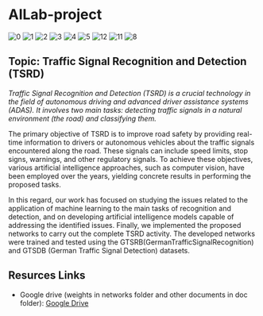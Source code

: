 # AILab-project

![0](https://github.com/pizzi-andrea/AILab-project/assets/126066383/e9c31e2e-aeb0-4f4f-905c-f6af098a8e53)
![1](https://github.com/pizzi-andrea/AILab-project/assets/126066383/5ab96e3f-9923-4df6-a49f-9fa9c965fe48)
![2](https://github.com/pizzi-andrea/AILab-project/assets/126066383/1db51594-6c76-43b0-a303-3cf5ac8ed9f8)
![3](https://github.com/pizzi-andrea/AILab-project/assets/126066383/480deae6-2518-4667-8375-b3afd411e121)
![4](https://github.com/pizzi-andrea/AILab-project/assets/126066383/b98da454-596f-41b0-9fc9-41b6e508d923)
![5](https://github.com/pizzi-andrea/AILab-project/assets/126066383/ba631087-d9f7-4040-b6e4-0256ed6c6ca1)
![12](https://github.com/pizzi-andrea/AILab-project/assets/126066383/fe8ba333-9e48-4815-a5df-81ae53673bd4)
![11](https://github.com/pizzi-andrea/AILab-project/assets/126066383/83453462-8621-4b1a-be85-3392e24d465a)
![8](https://github.com/pizzi-andrea/AILab-project/assets/126066383/2bfe8d5f-8cea-4fa6-937b-0535e2a49644)


## Topic: Traffic Signal Recognition and Detection (TSRD)

*Traffic Signal Recognition and Detection (TSRD) is a crucial technology in the field of autonomous driving and advanced driver assistance systems (ADAS). It involves two main tasks: detecting traffic signals in a natural environment (the road) and classifying them.* 

The primary objective of TSRD is to improve road safety by providing real-time information to drivers or autonomous vehicles about the traffic signals encountered along the road. These signals can include speed limits, stop signs, warnings, and other regulatory signals. To achieve these objectives, various artificial intelligence approaches, such as computer vision, have been employed over the years, yielding concrete results in performing the proposed tasks. 

In this regard, our work has focused on studying the issues related to the application of machine learning to the main tasks of recognition and detection, and on developing artificial intelligence models capable of addressing the identified issues. Finally, we implemented the proposed networks to carry out the complete TSRD activity. The developed networks were trained and tested using the GTSRB(GermanTrafficSignalRecognition) and GTSDB (German Traffic Signal Detection) datasets.


## Resurces Links

- Google drive (weights in networks folder and other documents in doc folder): [Google Drive](https://drive.google.com/drive/folders/1-JOjMai1sxWdyWRNGd2zGAQsW9e7qpE7?usp=sharing)




